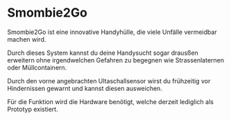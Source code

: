 # Smombie2Go

Smombie2Go ist eine innovative Handyhülle, die viele Unfälle vermeidbar machen wird.

Durch dieses System kannst du deine Handysucht sogar drausßen erweitern ohne irgendwelchen Gefahren zu begegnen wie Strassenlaternen oder Müllcontainern.

Durch den vorne angebrachten Ultaschallsensor wirst du frühzeitig vor Hindernissen gewarnt und kannst diesen ausweichen.

Für die Funktion wird die Hardware benötigt, welche derzeit lediglich als Prototyp existiert.
